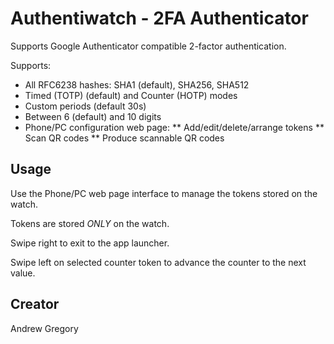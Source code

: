 # Authentiwatch - 2FA Authenticator

Supports Google Authenticator compatible 2-factor authentication.

Supports:

* All RFC6238 hashes: SHA1 (default), SHA256, SHA512
* Timed (TOTP) (default) and Counter (HOTP) modes
* Custom periods (default 30s)
* Between 6 (default) and 10 digits
* Phone/PC configuration web page:
** Add/edit/delete/arrange tokens
** Scan QR codes
** Produce scannable QR codes

## Usage

Use the Phone/PC web page interface to manage the tokens stored on the watch.

Tokens are stored *ONLY* on the watch.

Swipe right to exit to the app launcher.

Swipe left on selected counter token to advance the counter to the next value.

## Creator

Andrew Gregory